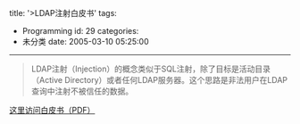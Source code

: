 title: '>LDAP注射白皮书'
tags:
  - Programming
id: 29
categories:
  - 未分类
date: 2005-03-10 05:25:00
---

>LDAP注射（Injection）的概念类似于SQL注射，除了目标是活动目录（Active Directory）或者任何LDAP服务器。这个思路是非法用户在LDAP查询中注射不被信任的数据。

[这里访问白皮书（PDF）](http://www.spidynamics.com/support/whitepapers/LDAPinjection.pdf)
